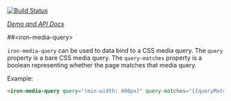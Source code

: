 
<!---

This README is automatically generated from the comments in these files:
iron-media-query.html

Edit those files, and our readme bot will duplicate them over here!
Edit this file, and the bot will squash your changes :)

The bot does some handling of markdown. Please file a bug if it does the wrong
thing! https://github.com/PolymerLabs/tedium/issues

-->

[![Build Status](https://travis-ci.org/PolymerElements/iron-media-query.svg?branch=master)](https://travis-ci.org/PolymerElements/iron-media-query)

_[Demo and API Docs](https://elements.polymer-project.org/elements/iron-media-query)_


##&lt;iron-media-query&gt;

`iron-media-query` can be used to data bind to a CSS media query.
The `query` property is a bare CSS media query.
The `query-matches` property is a boolean representing whether the page matches that media query.

Example:

```html
<iron-media-query query="(min-width: 600px)" query-matches="{{queryMatches}}"></iron-media-query>
```


